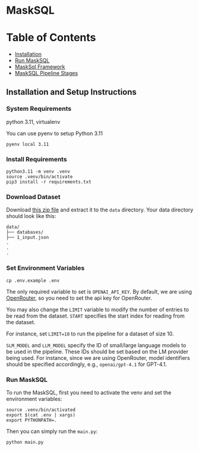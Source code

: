# MaskSQL

# Table of Contents
- [Installation](#installation-and-setup-instruction)
- [Run MaskSQL](#run-masksql)
- [MaskSql Framework](Framework.md)
- [MaskSQL Pipeline Stages](Stages.md)

## Installation and Setup Instructions

### System Requirements

python 3.11, virtualenv

You can use pyenv to setup Python 3.11

```shell
pyenv local 3.11
```

### Install Requirements

```shell
python3.11 -m venv .venv
source .venv/bin/activate
pip3 install -r requirements.txt
```

### Download Dataset

Download [this zip file](https://drive.google.com/file/d/1Fd7IroWv1-m9sJFj4DsGM2F9wHPBUfzt/view?usp=drive_link)
and extract it to the `data` directory.
Your data directory should look like this:

```shell
data/
├── databases/
├── 1_input.json
.
.
.
```

### Set Environment Variables

```shell
cp .env.example .env
```

The only required variable to set is `OPENAI_API_KEY`.
By default, we are using [OpenRouter](https://openrouter.ai/), so you need to set the api key
for OpenRouter.

You may also change the `LIMIT` variable to modify the number of entries to be read from the dataset.
`START` specifies the start index for reading from the dataset.

For instance, set `LIMIT=10` to run the pipeline for a dataset of size 10.

`SLM_MODEL` and `LLM_MODEL` specify the ID of small/large language models to be used in the pipeline.
These IDs should be set based on the LM provider being used.
For instance, since we are using OpenRouter, model identifiers should be specified accordingly, e.g.,
`openai/gpt-4.1` for GPT-4.1.

### Run MaskSQL

To run the MaskSQL, first you need to activate the venv and set the environment variables:
```shell
source .venv/bin/activated
export $(cat .env | xargs)
export PYTHONPATH=.
```

Then you can simply run the `main.py`:
```shell
python main.py
```

